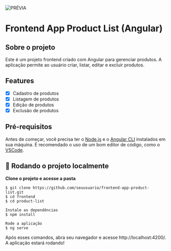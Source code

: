 ![PRÉVIA](https://i.ibb.co/v36GqMw/pictures-1.jpg)

# Frontend App Product List (Angular)

## Sobre o projeto

Este é um projeto frontend criado com Angular para gerenciar produtos. A aplicação permite ao usuário criar, listar, editar e excluir produtos.

## Features

- [x] Cadastro de produtos
- [x] Listagem de produtos
- [x] Edição de produtos
- [x] Exclusão de produtos

## Pré-requisitos

Antes de começar, você precisa ter o [Node.js](https://nodejs.org/en/) e o [Angular CLI](https://cli.angular.io/) instalados em sua máquina. É recomendado o uso de um bom editor de código, como o [VSCode](https://code.visualstudio.com/).

## 🚀 Rodando o projeto localmente

**Clone o projeto e acesse a pasta**

```
$ git clone https://github.com/seuusuario/frontend-app-product-list.git
$ cd frontend
$ cd product-list

Instale as dependências
$ npm install

Rode a aplicação
$ ng serve
```

Após esses comandos, abra seu navegador e acesse http://localhost:4200/. 
A aplicação estará rodando!
